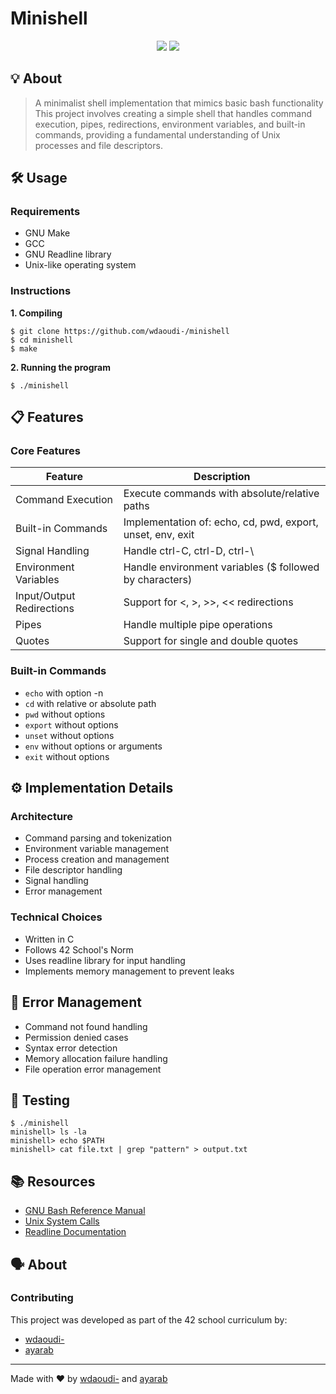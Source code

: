 # Minishell
<div align="center">
  <img src="https://img.shields.io/badge/norminette-passing-success"/>
  <img src="https://img.shields.io/badge/42-project-000000"/>
</div>

## 💡 About
> A minimalist shell implementation that mimics basic bash functionality
This project involves creating a simple shell that handles command execution, pipes, redirections, environment variables, and built-in commands, providing a fundamental understanding of Unix processes and file descriptors.

## 🛠️ Usage
### Requirements
- GNU Make
- GCC
- GNU Readline library
- Unix-like operating system

### Instructions
**1. Compiling**
```shell
$ git clone https://github.com/wdaoudi-/minishell
$ cd minishell
$ make
```
**2. Running the program**
```shell
$ ./minishell
```

## 📋 Features
### Core Features
| Feature | Description |
|---------|-------------|
| Command Execution | Execute commands with absolute/relative paths |
| Built-in Commands | Implementation of: echo, cd, pwd, export, unset, env, exit |
| Signal Handling | Handle ctrl-C, ctrl-D, ctrl-\ |
| Environment Variables | Handle environment variables ($ followed by characters) |
| Input/Output Redirections | Support for <, >, >>, << redirections |
| Pipes | Handle multiple pipe operations |
| Quotes | Support for single and double quotes |

### Built-in Commands
- `echo` with option -n
- `cd` with relative or absolute path
- `pwd` without options
- `export` without options
- `unset` without options
- `env` without options or arguments
- `exit` without options

## ⚙️ Implementation Details
### Architecture
- Command parsing and tokenization
- Environment variable management
- Process creation and management
- File descriptor handling
- Signal handling
- Error management

### Technical Choices
- Written in C
- Follows 42 School's Norm
- Uses readline library for input handling
- Implements memory management to prevent leaks

## 🚨 Error Management
- Command not found handling
- Permission denied cases
- Syntax error detection
- Memory allocation failure handling
- File operation error management

## 🧪 Testing
```shell
$ ./minishell
minishell> ls -la
minishell> echo $PATH
minishell> cat file.txt | grep "pattern" > output.txt
```

## 📚 Resources
- [GNU Bash Reference Manual](https://www.gnu.org/software/bash/manual/bash.html)
- [Unix System Calls](https://man7.org/linux/man-pages/dir_section_2.html)
- [Readline Documentation](https://tiswww.case.edu/php/chet/readline/readline.html)

## 🗣️ About
### Contributing
This project was developed as part of the 42 school curriculum by:
- [wdaoudi-](https://github.com/wdaoudi-)
- [ayarab](https://github.com/ayarab)

---
Made with ❤️ by [wdaoudi-](https://github.com/wdaoudi-) and [ayarab](https://github.com/ayarab)
